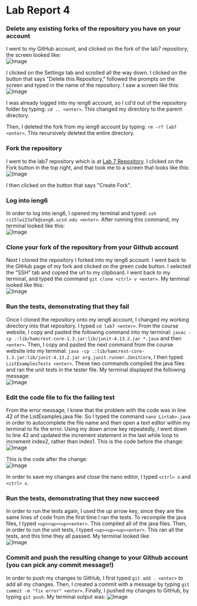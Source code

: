 # Lab Report 4

### Delete any existing forks of the repository you have on your account

I went to my GitHub account, and clicked on the fork of the lab7 repository, the screen looked like:  
![Image](images/repohome.png)

I clicked on the Settings tab and scrolled all the way down. I clicked on the button that says "Delete this Repository," followed the prompts on the screen and typed in the name of the repository. I saw a screen like this:  
![Image](images/repodelete.png)

I was already logged into my ieng6 account, so I cd'd out of the repository folder by typing:
`cd .. <enter>`.
This changed my directory to the parent directory.

Then, I deleted the fork from my ieng6 account by typing:
`rm -rf lab7 <enter>`.
This recursively deleted the entire directory.

### Fork the repository

I went to the lab7 repository which is at [Lab 7 Repository](https://github.com/ucsd-cse15l-w23/lab7). I clicked on the Fork button in the top right, and that took me to a screen that looks like this:  
![Image](images/forkscreen.png)

I then clicked on the button that says "Create Fork". 

### Log into ieng6

In order to log into ieng6, I opened my terminal and typed: `ssh cs15lwi23afk@ieng6.ucsd.edu <enter>`. After running this command, my terminal looked like this:  
![Image](images/sshsuccess.png)

### Clone your fork of the repository from your Github account

Next I cloned the repository I forked into my ieng6 account. I went back to the GitHub page of my fork and clicked on the green code button. I selected the "SSH" tab and copied the url to my clipboard. I went back to my terminal, and typed the command `git clone <ctrl> v <enter>`. My terminal looked like this:  
![Image](images/clonesuccess.png)

### Run the tests, demonstrating that they fail

Once I cloned the repository onto my ieng6 account, I changed my working directory into that repository. I typed `cd lab7 <enter>`. From the course website, I copy and pasted the following command into my terminal: `javac -cp .:lib/hamcrest-core-1.3.jar:lib/junit-4.13.2.jar *.java` and then `<enter>`. Then, I copy and pasted the next command from the course website into my terminal: `java -cp .:lib/hamcrest-core-1.3.jar:lib/junit-4.13.2.jar org.junit.runner.JUnitCore`, I then typed `ListExamplesTests <enter>`. These two commands compiled the java files and ran the unit tests in the tester file. My terminal displayed the following message:  
![Image](images/testerrors.png)

### Edit the code file to fix the failing test

From the error message, I knew that the problem with the code was in line 42 of the ListExamples.java file. So I typed the command `nano Li<tab>.java` in order to autocomplete the file name and then open a text editor within my terminal to fix the error. Using my down arrow key repeatedly, I went down to line 42 and updated the increment statement in the last while loop to increment index2, rather than index1. This is the code before the change:  
![Image](images/beforecode.png)

This is the code after the change:  
![Image](images/aftercode.png)

In order to save my changes and close the nano editor, I typed `<ctrl> o` and `<ctrl> x`. 

### Run the tests, demonstrating that they now succeed

In order to run the tests again, I used the up arrow key, since they are the same lines of code from the first time I ran the tests. To recompile the java files, I typed `<up><up><up><enter>`. This compiled all of the java files. Then, in order to run the unit tests, I typed `<up><up><up><enter>`. This ran all the tests, and this time they all passed. My terminal looked like:  
![Image](images/testpassed.png)

### Commit and push the resulting change to your Github account (you can pick any commit message!)

In order to push my changes to GitHub, I first typed `git add . <enter>` to add all my changes.
Then, I created a commit with a message by typing `git commit -m "fix error" <enter>`.
Finally, I pushed my changes to GitHub, by typing `git push`. My terminal output was:
![Image](images/gitpush.png)
